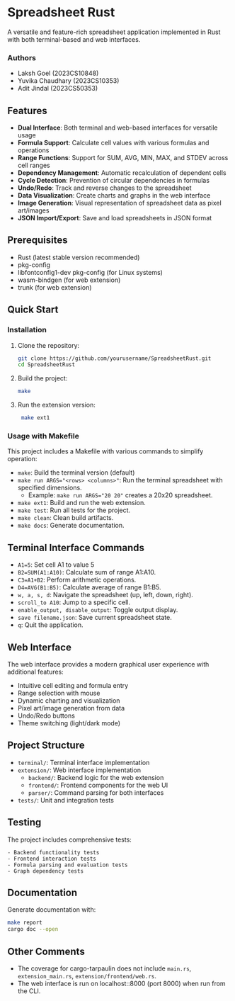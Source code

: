 # Spreadsheet Rust
A versatile and feature-rich spreadsheet application implemented in Rust with both terminal-based and web interfaces.
### Authors
- Laksh Goel (2023CS10848)
- Yuvika Chaudhary (2023CS10353)
- Adit Jindal (2023CS50353)
## Features
- **Dual Interface**: Both terminal and web-based interfaces for versatile usage
- **Formula Support**: Calculate cell values with various formulas and operations
- **Range Functions**: Support for SUM, AVG, MIN, MAX, and STDEV across cell ranges
- **Dependency Management**: Automatic recalculation of dependent cells
- **Cycle Detection**: Prevention of circular dependencies in formulas
- **Undo/Redo**: Track and reverse changes to the spreadsheet
- **Data Visualization**: Create charts and graphs in the web interface
- **Image Generation**: Visual representation of spreadsheet data as pixel art/images
- **JSON Import/Export**: Save and load spreadsheets in JSON format

## Prerequisites
- Rust (latest stable version recommended)
- pkg-config
- libfontconfig1-dev pkg-config (for Linux systems)
- wasm-bindgen (for web extension)
- trunk (for web extension)

## Quick Start
### Installation
1. Clone the repository:
   ```bash
   git clone https://github.com/yourusername/SpreadsheetRust.git
   cd SpreadsheetRust
   ```
2. Build the project:
   ```bash
   make
   ```
3. Run the extension version:
   ```bash
    make ext1
    ```

### Usage with Makefile
This project includes a Makefile with various commands to simplify operation:
- `make`: Build the terminal version (default)
- `make run ARGS="<rows> <columns>"`: Run the terminal spreadsheet with specified dimensions.
  - Example: `make run ARGS="20 20"` creates a 20x20 spreadsheet.
- `make ext1`: Build and run the web extension.
- `make test`: Run all tests for the project.
- `make clean`: Clean build artifacts.
- `make docs`: Generate documentation.

## Terminal Interface Commands
- `A1=5`: Set cell A1 to value 5
- `B2=SUM(A1:A10)`: Calculate sum of range A1:A10.
- `C3=A1+B2`: Perform arithmetic operations.
- `D4=AVG(B1:B5)`: Calculate average of range B1:B5.
- `w, a, s, d`: Navigate the spreadsheet (up, left, down, right).
- `scroll_to A10`: Jump to a specific cell.
- `enable_output, disable_output`: Toggle output display.
- `save filename.json`: Save current spreadsheet state.
- `q`: Quit the application.

## Web Interface
The web interface provides a modern graphical user experience with additional features:

- Intuitive cell editing and formula entry
- Range selection with mouse
- Dynamic charting and visualization
- Pixel art/image generation from data
- Undo/Redo buttons
- Theme switching (light/dark mode)

## Project Structure
- `terminal/`: Terminal interface implementation
- `extension/`: Web interface implementation
    - `backend/`: Backend logic for the web extension
    - `frontend/`: Frontend components for the web UI
    - `parser/`: Command parsing for both interfaces
- `tests/`: Unit and integration tests

## Testing
The project includes comprehensive tests:
    
    - Backend functionality tests
    - Frontend interaction tests
    - Formula parsing and evaluation tests
    - Graph dependency tests

## Documentation
Generate documentation with:
```bash
make report
cargo doc --open
```

## Other Comments
- The coverage for cargo-tarpaulin does not include `main.rs`, `extension_main.rs`, `extension/frontend/web.rs`.
- The web interface is run on localhost::8000 (port 8000) when run from the CLI.

<!-- For terminal:
cargo run #rows #cols - to specify size to initiate
cargo run #rows #cols path - to open from a given json file as per the path. If the path does not work, then a new sheet as per the given dimensions is initiated.

For web:
trunk serve - creates a new sheet of 100 x 100 (default size)
setting environment variables for rows and columns: - to create new sheet of the specified size
Windows - $env:MY_ROWS="#"; $env:MY_COLS="#"; trunk serve
Linux - MY_ROWS=# MY_COLS=# trunk serve

After using env variables, they can be reset using - 
Windows: Remove-Item Env:VAR_NAME
Linux: unset VAR_NAME -->